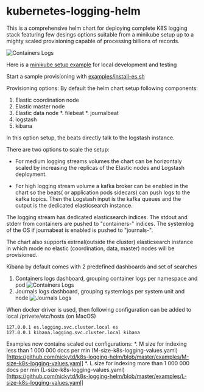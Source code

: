 # kubernetes-logging-helm

This is a comprehensive helm chart for deploying complete K8S logging stack featuring few desings options suitable from a minikube setup up to a mighty scaled provisioning capable of processing billions of records.

![Containers Logs](https://github.com/nickytd/k8s-logging-helm/blob/master/images/k8s-logging-stack.jpg)

Here is a [minikube setup example](https://github.com/nickytd/k8s-logging-helm/tree/master/examples) for local development and testing

Start a sample provisioning with
[examples/install-es.sh](https://github.com/nickytd/k8s-logging-helm/blob/master/examples/install-es.sh)


Provisioning options:
By default the helm chart setup following components:
 1. Elastic coordination node
 1. Elastic master node
 1. Elastic data node
 *. filebeat
 *. journalbeat
 1. logstash
 1. kibana
 
In this option setup, the beats directly talk to the logstash instance.
 
There are two options to scale the setup:
* For medium logging streams volumes the chart can be horizontaly scaled by increasing the replicas of the Elastic nodes and Logstash deployment.

* For high logging stream volume a kafka broker can be enabled in the chart so the beats( or application pods sidecars) can push logs to the kafka topics. Then the Logstash input is the kafka queues and the output is the dedicated elasticsearch instance. 

The logging stream has dedicated elasticsearch indices. The stdout and stderr from containers are pushed to "containers-<date>" indices. The systemlog of the OS if journabeat is enabled is pushed to "journals-<date>".

The chart also supports extrnal(outside the cluster) elasticsearch instance in which mode no elastic (coordination, data, master) nodes will be provisioned.

Kibana by default comes with 2 predefined dashboards and set of searches
1. Containers logs dashboard, grouping container logs per namespace and pod
![Containers Logs](https://github.com/nickytd/k8s-logging-helm/blob/master/images/ContainerLogsDashboard.png)
2. Journals logs dashboard, grouping systemlogs per system unit and node
![Journals Logs](https://github.com/nickytd/k8s-logging-helm/blob/master/images/JournalsLogsDashboard.png)

When docker driver is used, then following configuration can be added to local /privete/etc/hosts (on MacOS)
```
127.0.0.1 es.logging.svc.cluster.local es
127.0.0.1 kibana.logging.svc.cluster.local kibana
```

Examples now contains scaled out configurations:
 *. M size for indexing less than 1 000 000 docs per min (M-size-k8s-logging-values.yaml)[https://github.com/nickytd/k8s-logging-helm/blob/master/examples/M-size-k8s-logging-values.yaml]
 *. L size for indexing more than 1 000 000 docs per min (L-size-k8s-logging-values.yaml)[https://github.com/nickytd/k8s-logging-helm/blob/master/examples/L-size-k8s-logging-values.yaml]
